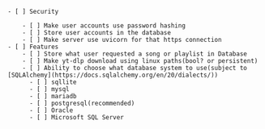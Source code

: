 
    - [ ] Security

        - [ ] Make user accounts use password hashing
        - [ ] Store user accounts in the database
        - [ ] Make server use uvicorn for that https connection
    - [ ] Features
        - [ ] Store what user requested a song or playlist in Database
        - [ ] Make yt-dlp download using linux paths(bool? or persistent)
        - [ ] Ability to choose what database system to use(subject to [SQLAlchemy](https://docs.sqlalchemy.org/en/20/dialects/))
          - [ ] sqllite
          - [ ] mysql
          - [ ] mariadb
          - [ ] postgresql(recommended)
          - [ ] Oracle
          - [ ] Microsoft SQL Server

